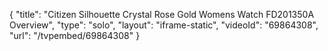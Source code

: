 {
    "title": "Citizen Silhouette Crystal Rose Gold Womens Watch FD201350A Overview",
    "type": "solo",
    "layout": "iframe-static",
    "videoId": "69864308",
    "url": "\/tvpembed\/69864308"
}
